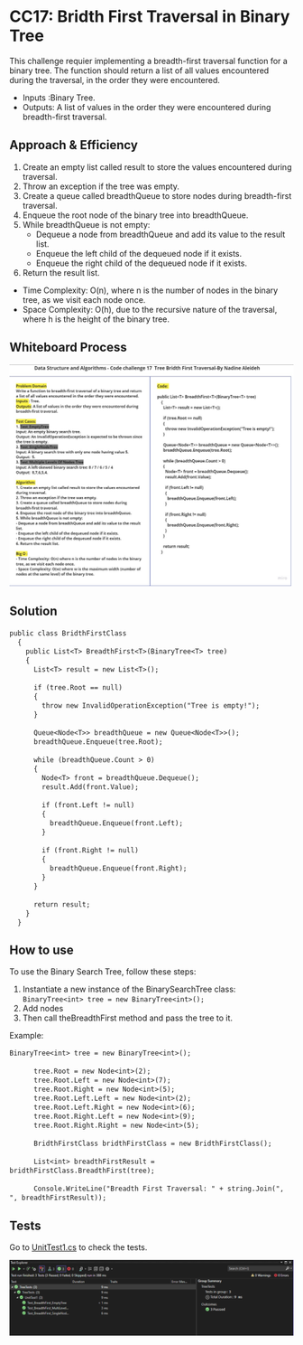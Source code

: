 # CC17:  Bridth First Traversal in Binary Tree

This challenge requier implementing a breadth-first traversal function for a binary tree. The function should return a list of all values encountered during the traversal, in the order they were encountered.

- Inputs :Binary Tree.
- Outputs: A list of values in the order they were encountered during breadth-first traversal.

## Approach & Efficiency

1. Create an empty list called result to store the values encountered during traversal.
2. Throw an exception if the tree was empty.
3. Create a queue called breadthQueue to store nodes during breadth-first traversal.
4. Enqueue the root node of the binary tree into breadthQueue.
5. While breadthQueue is not empty:
   - Dequeue a node from breadthQueue and add its value to the result list.
   - Enqueue the left child of the dequeued node if it exists.
   - Enqueue the right child of the dequeued node if it exists.
6. Return the result list.

- Time Complexity: O(n), where n is the number of nodes in the binary tree, as we visit each node once.
- Space Complexity: O(h), due to the recursive nature of the traversal, where h is the height of the binary tree.



## Whiteboard Process
![Whiteboard](./assets/CC17WB.jpg)

## Solution


```
public class BridthFirstClass
  {
    public List<T> BreadthFirst<T>(BinaryTree<T> tree)
    {
      List<T> result = new List<T>();

      if (tree.Root == null)
      {
        throw new InvalidOperationException("Tree is empty!");
      }

      Queue<Node<T>> breadthQueue = new Queue<Node<T>>();
      breadthQueue.Enqueue(tree.Root);

      while (breadthQueue.Count > 0)
      {
        Node<T> front = breadthQueue.Dequeue();
        result.Add(front.Value);

        if (front.Left != null)
        {
          breadthQueue.Enqueue(front.Left);
        }

        if (front.Right != null)
        {
          breadthQueue.Enqueue(front.Right);
        }
      }

      return result;
    }
  }

```

## How to use

To use the Binary Search Tree, follow these steps:

1. Instantiate a new instance of the BinarySearchTree class: `BinaryTree<int> tree = new BinaryTree<int>();`
2. Add nodes
3. Then call theBreadthFirst method and pass the tree to it.

Example:

```
BinaryTree<int> tree = new BinaryTree<int>();

      tree.Root = new Node<int>(2);
      tree.Root.Left = new Node<int>(7);
      tree.Root.Right = new Node<int>(5);
      tree.Root.Left.Left = new Node<int>(2);
      tree.Root.Left.Right = new Node<int>(6);
      tree.Root.Right.Left = new Node<int>(9);
      tree.Root.Right.Right = new Node<int>(5);

      BridthFirstClass bridthFirstClass = new BridthFirstClass();

      List<int> breadthFirstResult = bridthFirstClass.BreadthFirst(tree);

      Console.WriteLine("Breadth First Traversal: " + string.Join(", ", breadthFirstResult));
```

## Tests

Go to [UnitTest1.cs](../TreeTests/UnitTest1.cs) to check the tests.

![tests](./assets/CC17testes.PNG)
